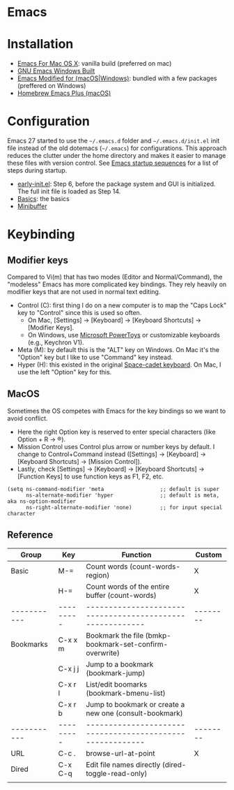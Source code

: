 Emacs 
====

# Installation

- [Emacs For Mac OS X](https://emacsformacosx.com): vanilla build (preferred on mac)
- [GNU Emacs Windows Built](https://gnu.mirror.constant.com/emacs/windows/)
- [Emacs Modified for (macOS|Windows)](https://emacs-modified.gitlab.io): bundled with a few packages (preffered on Windows)
- [Homebrew Emacs Plus (macOS)](https://github.com/d12frosted/homebrew-emacs-plus)

# Configuration

Emacs 27 started to use the `~/.emacs.d` folder and `~/.emacs.d/init.el` init file instead of the old dotemacs
(`~/.emacs`) for configurations. This approach reduces the clutter under the home directory and makes it easier to
manage these files with version control. See [Emacs startup sequences](https://www.gnu.org/software/emacs/manual/html_node/elisp/Startup-Summary.html) for a list of steps during startup.

- [early-init.el](./early-init.md): Step 6, before the package system and GUI is initialized. The full init file is loaded as Step
  14.
- [Basics](./init-basic.md): the basics
- [Minibuffer](./minibuffer.md)

# Keybinding

## Modifier keys

Compared to Vi(m) that has two modes (Editor and Normal/Command), the "modeless" Emacs has more complicated key
bindings. They rely heavily on modifier keys that are not used in normal text editing. 

- Control (C): first thing I do on a new computer is to map the "Caps Lock" key to "Control" since this is used so
  often. 
  - On Mac, [Settings] -> [Keyboard] -> [Keyboard Shortcuts] -> [Modifier Keys].
  - On Windows, use [Microsoft PowerToys](https://learn.microsoft.com/en-us/windows/powertoys/) or customizable keyboards (e.g., Keychron V1).
- Meta (M): by default this is the "ALT" key on Windows. On Mac it's the "Option" key but I like to use "Command"
  key instead.
- Hyper (H): this existed in the original [Space-cadet keyboard](https://en.wikipedia.org/wiki/Space-cadet_keyboard). On Mac, I use the left "Option" key for this.

## MacOS

Sometimes the OS competes with Emacs for the key bindings so we want to avoid conflict. 

- Here the right Option key is reserved to enter special characters (like Option + R -> ®). 
- Mission Control uses Control plus arrow or number keys by default. I change to Control+Command instead ([Settings]
  -> [Keyboard] -> [Keyboard Shortcuts] -> [Mission Control]).
- Lastly, check [Settings] -> [Keyboard] -> [Keyboard Shortcuts] -> [Function Keys] to use function keys as F1, F2,
  etc.

```emacs-lisp
(setq ns-command-modifier 'meta                  ;; default is super
      ns-alternate-modifier 'hyper               ;; default is meta, aka ns-option-modifier
      ns-right-alternate-modifier 'none)         ;; for input special character
```

## Reference

| Group     | Key     | Function                                                | Custom |
|-----------|---------|---------------------------------------------------------|--------|
| Basic     | M-=     | Count words (count-words-region)                        | X      |
|           | H-=     | Count words of the entire buffer (count-words)          | X      |
|-----------|---------|---------------------------------------------------------|--------|
| Bookmarks | C-x x m | Bookmark the file (bmkp-bookmark-set-confirm-overwrite) |        |
|           | C-x j j | Jump to a bookmark (bookmark-jump)                      |        |
|           | C-x r l | List/edit boomarks (bookmark-bmenu-list)                |        |
|           | C-x r b | Jump to bookmark or create a new one (consult-bookmark) |        |
|-----------|---------|---------------------------------------------------------|--------|
| URL       | C-c .   | browse-url-at-point                                     | X      |
| Dired     | C-x C-q | Edit file names directly (dired-toggle-read-only)       |        |
|           |         |                                                         |        |
